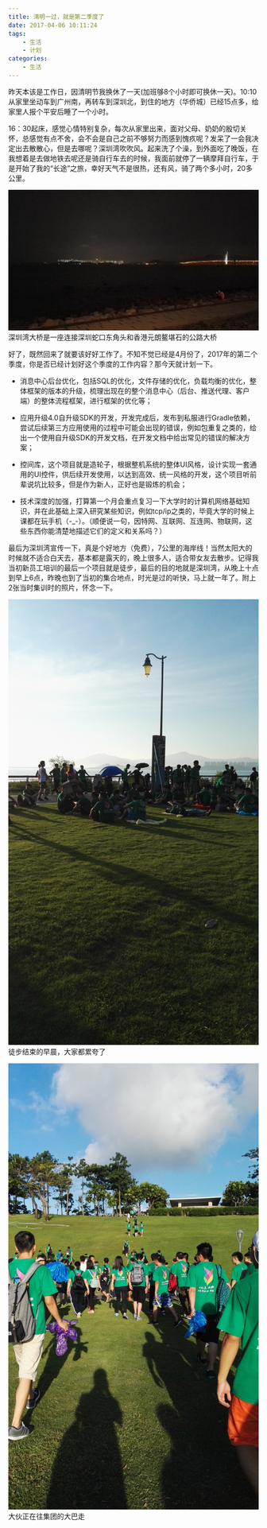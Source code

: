 ```yaml
---
title: 清明一过，就是第二季度了
date: 2017-04-06 10:11:24
tags:
	- 生活
	- 计划
categories:
    - 生活
---
```


昨天本该是工作日，因清明节我换休了一天(加班够8个小时即可换休一天)。10:10从家里坐动车到广州南，再转车到深圳北，到住的地方（华侨城）已经15点多，给家里人报个平安后睡了一个小时。

16：30起床，感觉心情特别复杂，每次从家里出来，面对父母、奶奶的殷切关怀，总感觉有点不舍，会不会是自己之前不够努力而感到愧疚呢？发呆了一会我决定出去散散心，但是去哪呢？深圳湾吹吹风。起来洗了个澡，到外面吃了晚饭，在我想着是去做地铁去呢还是骑自行车去的时候，我面前就停了一辆摩拜自行车，于是开始了我的“长途”之旅，幸好天气不是很热，还有风，骑了两个多小时，20多公里。

![深圳湾大桥是一座连接深圳蛇口东角头和香港元朗鳌堪石的公路大桥][1]
深圳湾大桥是一座连接深圳蛇口东角头和香港元朗鳌堪石的公路大桥

好了，既然回来了就要该好好工作了。不知不觉已经是4月份了，2017年的第二个季度，你是否已经计划好这个季度的工作内容？那今天就计划一下。

- 消息中心后台优化，包括SQL的优化，文件存储的优化，负载均衡的优化，整体框架的版本的升级，梳理出现在的整个消息中心（后台、推送代理、客户端）的整体流程框架，进行框架的优化等；

- 应用升级4.0自升级SDK的开发，开发完成后，发布到私服进行Gradle依赖，尝试后续第三方应用使用的过程中可能会出现的错误，例如包重复之类的，给出一个使用自升级SDK的开发文档，在开发文档中给出常见的错误的解决方案；

- 控间库，这个项目就是造轮子，根据整机系统的整体UI风格，设计实现一套通用的UI控件，供后续开发使用，以达到高效、统一风格的开发，这个项目听前辈说坑比较多，但是作为新人，正好也是锻炼的机会；

- 技术深度的加强，打算第一个月会重点复习一下大学时的计算机网络基础知识，并在此基础上深入研究某些知识，例如tcp/ip之类的，毕竟大学的时候上课都在玩手机（-_-）。（顺便说一句，因特网、互联网、互连网、物联网，这些东西你能清楚地描述它们的定义和关系吗？）

最后为深圳湾宣传一下，真是个好地方（免费），7公里的海岸线！当然太阳大的时候就不适合白天去，基本都是露天的，晚上很多人，适合带女友去散步。记得我当初新员工培训的最后一个项目就是徒步，最后的目的地就是深圳湾，从晚上十点到早上6点，昨晚也到了当初的集合地点，时光是过的听快，马上就一年了。附上2张当时集训时的照片，怀念一下。

![徒步结束的早晨][2]
徒步结束的早晨，大家都累夸了

![大伙正在往集团的大巴走][3]
大伙正在往集团的大巴走

  [1]: https://raw.githubusercontent.com/jdqm/hello-world/master/IMG_20170405_202638.jpg
  [2]: https://raw.githubusercontent.com/jdqm/hello-world/master/IMG_20160728_064140.jpg
  [3]: https://raw.githubusercontent.com/jdqm/hello-world/master/IMG_20160728_071247.jpg
